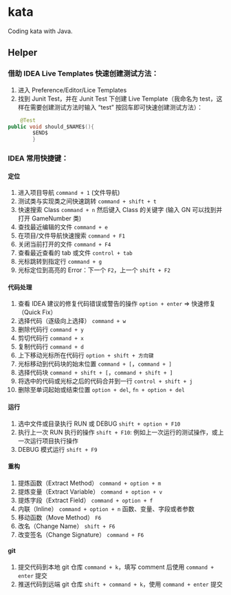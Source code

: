 # kata

Coding kata with Java.

## Helper

### 借助 IDEA Live Templates 快速创建测试方法：

1. 进入 Preference/Editor/Lice Templates
2. 找到 Junit Test，并在 Junit Test 下创建 Live Template（我命名为 test，这样在需要创建测试方法时输入 “test”
   按回车即可快速创建测试方法）：

```java
    @Test
public void should_$NAME$(){
        $END$
        }
```

### IDEA 常用快捷键：

#### 定位

1. 进入项目导航 `command + 1` (文件导航)
2. 测试类与实现类之间快速跳转 `command + shift + t`
3. 快速搜索 Class `command + n` 然后键入 Class 的关键字 (输入 GN 可以找到并打开 GameNumber 类)
4. 查找最近编辑的文件 `command + e`
5. 在项目/文件导航快速搜索 `command + F1`
6. 关闭当前打开的文件 `command + F4`
7. 查看最近查看的 tab 或文件 `control + tab`
8. 光标跳转到指定行 `command + g`
9. 光标定位到高亮的 Error：下一个 `F2`，上一个 `shift + F2`

#### 代码处理

1. 查看 IDEA 建议的修复代码错误或警告的操作 `option + enter`  => 快速修复（Quick Fix）
2. 选择代码（逐级向上选择） `command + w`
3. 删除代码行 `command + y`
4. 剪切代码行 `command + x`
5. 复制代码行 `command + d`
6. 上下移动光标所在代码行 `option + shift + 方向键`
7. 光标移动到代码块的始末位置 `command + [`，`command + ]`
8. 选择代码块 `command + shift + [`，`command + shift + ]`
9. 将选中的代码或光标之后的代码合并到一行 `control + shift + j`
10. 删除至单词起始或结束位置 `option + del`, `fn + option + del`

#### 运行

1. 选中文件或目录执行 RUN 或 DEBUG `shift + option + F10`
2. 执行上一次 RUN 执行的操作 `shift + F10`: 例如上一次运行的测试操作，或上一次运行项目执行操作
3. DEBUG 模式运行 `shift + F9`

#### 重构

1. 提炼函数（Extract Method） `command + option + m`
2. 提炼变量（Extract Variable） `command + option + v`
3. 提炼字段（Extract Field） `command + option + f`
4. 内联（Inline） `command + option + n` 函数、变量、字段或者参数
5. 移动函数（Move Method） `F6`
6. 改名（Change Name） `shift + F6`
7. 改变签名（Change Signature） `command + F6`

#### git

1. 提交代码到本地 git 仓库 `command + k`，填写 comment 后使用 `command + enter` 提交
2. 推送代码到远端 git 仓库 `shift + command + k`，使用 `command + enter` 提交